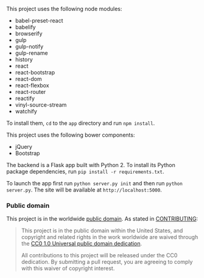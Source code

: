This project uses the following node modules:

  - babel-preset-react
  - babelify
  - browserify
  - gulp
  - gulp-notify
  - gulp-rename
  - history
  - react
  - react-bootstrap
  - react-dom
  - react-flexbox
  - react-router
  - reactify
  - vinyl-source-stream
  - watchify

To install them, `cd` to the `app` directory and run `npm install`.

This project uses the following bower components:

  - jQuery
  - Bootstrap

The backend is a Flask app built with Python 2. To install its Python package dependencies, run `pip install -r requirements.txt`.

To launch the app first run `python server.py init` and then run `python server.py`. The site will be available at `http://localhost:5000`.

### Public domain

This project is in the worldwide [public domain](LICENSE.md). As stated in [CONTRIBUTING](CONTRIBUTING.md):

> This project is in the public domain within the United States, and copyright and related rights in the work worldwide are waived through the [CC0 1.0 Universal public domain dedication](https://creativecommons.org/publicdomain/zero/1.0/).
>
> All contributions to this project will be released under the CC0 dedication. By submitting a pull request, you are agreeing to comply with this waiver of copyright interest.
